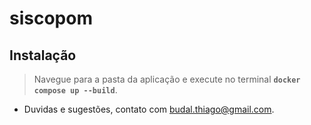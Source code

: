 # siscopom
## Instalação

> Navegue para a pasta da aplicação e execute no terminal **`docker compose up --build`**.

- Duvidas e sugestões, contato com [budal.thiago@gmail.com](budal.thiago@gmail.com).

